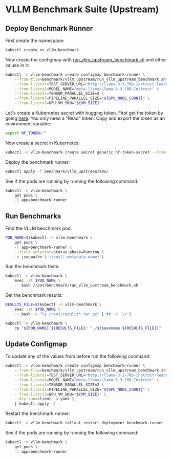 # VLLM Benchmark Suite (Upstream)

## Deploy Benchmark Runner

First create the namespace:

```bash
kubectl create ns vllm-benchmark
```

Now create the configmap with [run_vllm_upstream_benchmark.sh](run_vllm_upstream_benchmark.sh) and other values in it:

```bash
kubectl -n vllm-benchmark create configmap benchmark-runner \
    --from-file=benchmark/vllm_upstream/run_vllm_upstream_benchmark.sh \
    --from-literal=TEST_SERVER_URL="http://llama-3-3-70b-instruct-leader.default:8000" \
    --from-literal=MODEL_NAME="meta-llama/Llama-3.3-70B-Instruct" \
    --from-literal=TENSOR_PARALLEL_SIZE=2 \
    --from-literal=PIPELINE_PARALLEL_SIZE="${GPU_NODE_COUNT}" \
    --from-literal=GPU_VM_SKU="${VM_SIZE}"
```

Let's create a Kubernetes secret with hugging token. First get the token by going [here](https://huggingface.co/settings/tokens). You only need a "Read" token. Copy and export the token as an environment variable:

```bash
export HF_TOKEN=""
```

Now create a secret in Kubernetes:

```bash
kubectl -n vllm-benchmark create secret generic hf-token-secret --from-literal token=${HF_TOKEN}
```

Deploy the benchmark runner:

```bash
kubectl apply -f benchmark/vllm_upstream/k8s/
```

See if the pods are running by running the following command:

```bash
kubectl -n vllm-benchmark \
    get pods \
    -l app=benchmark-runner
```

## Run Benchmarks

Find the VLLM benchmark pod:

```bash
POD_NAME=$(kubectl -n vllm-benchmark \
    get pods \
    -l app=benchmark-runner \
    --field-selector=status.phase=Running \
    -o jsonpath='{.items[].metadata.name}')
```

Run the benchmark tests:

```bash
kubectl -n vllm-benchmark \
    exec -it $POD_NAME \
    -- bash /root/benchmark/run_vllm_upstream_benchmark.sh
```

Get the benchmark results:

```bash
RESULTS_FILE=$(kubectl -n vllm-benchmark \
    exec -it $POD_NAME \
    -- bash -c "ls /root/results*.tar.gz" | tr -d '\r')

kubectl -n vllm-benchmark \
    cp "${POD_NAME}:${RESULTS_FILE}" "./$(basename ${RESULTS_FILE})"
```

## Update Configmap

To update any of the values from before run the following command:

```bash
kubectl -n vllm-benchmark create configmap benchmark-runner \
    --from-file=benchmark/vllm_upstream/run_vllm_upstream_benchmark.sh \
    --from-literal=TEST_SERVER_URL="http://llama-3-3-70b-instruct-leader.default:8000" \
    --from-literal=MODEL_NAME="meta-llama/Llama-3.3-70B-Instruct" \
    --from-literal=TENSOR_PARALLEL_SIZE=2 \
    --from-literal=PIPELINE_PARALLEL_SIZE="${GPU_NODE_COUNT}" \
    --from-literal=GPU_VM_SKU="${VM_SIZE}" \
    --dry-run=client -o yaml \
    | kubectl apply -f -
```

Restart the benchmark runner:

```bash
kubectl -n vllm-benchmark rollout restart deployment benchmark-runner
```

See if the pods are running by running the following command:

```bash
kubectl -n vllm-benchmark \
    get pods \
    -l app=benchmark-runner
```
